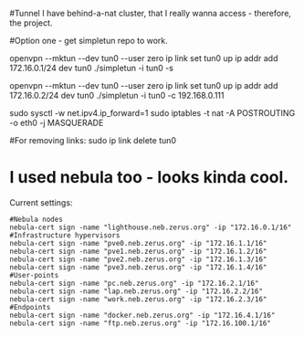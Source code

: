 #Tunnel
I have behind-a-nat cluster, that I really wanna access - therefore, the project.

#Option one - get simpletun repo to work.

openvpn --mktun --dev tun0 --user zero
ip link set tun0 up
ip addr add 172.16.0.1/24 dev tun0
./simpletun -i tun0 -s


openvpn --mktun --dev tun0 --user zero
ip link set tun0 up
ip addr add 172.16.0.2/24 dev tun0
./simpletun -i tun0 -c 192.168.0.111


sudo sysctl -w net.ipv4.ip_forward=1
sudo iptables -t nat -A POSTROUTING -o eth0 -j MASQUERADE



#For removing links:
 sudo ip link delete tun0

# I used nebula too - looks kinda cool.
Current settings:
```
#Nebula nodes
nebula-cert sign -name "lighthouse.neb.zerus.org" -ip "172.16.0.1/16"
#Infrastructure hypervisors
nebula-cert sign -name "pve0.neb.zerus.org" -ip "172.16.1.1/16"
nebula-cert sign -name "pve1.neb.zerus.org" -ip "172.16.1.2/16"
nebula-cert sign -name "pve2.neb.zerus.org" -ip "172.16.1.3/16"
nebula-cert sign -name "pve3.neb.zerus.org" -ip "172.16.1.4/16"
#User-points
nebula-cert sign -name "pc.neb.zerus.org" -ip "172.16.2.1/16"
nebula-cert sign -name "lap.neb.zerus.org" -ip "172.16.2.2/16"
nebula-cert sign -name "work.neb.zerus.org" -ip "172.16.2.3/16"
#Endpoints
nebula-cert sign -name "docker.neb.zerus.org" -ip "172.16.4.1/16"
nebula-cert sign -name "ftp.neb.zerus.org" -ip "172.16.100.1/16"
```
